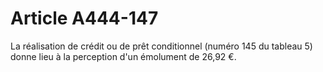 # Article A444-147

La réalisation de crédit ou de prêt conditionnel (numéro 145 du tableau 5) donne lieu à la perception d'un émolument de 26,92 €.